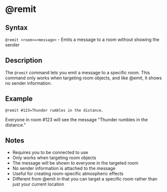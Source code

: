 # @remit

## Syntax
`@remit <room>=<message>` - Emits a message to a room without showing the sender

## Description
The `@remit` command lets you emit a message to a specific room. This command only works when targeting room objects, and like @emit, it shows no sender information.

## Example
```
@remit #123=Thunder rumbles in the distance.
```
Everyone in room #123 will see the message "Thunder rumbles in the distance."

## Notes
- Requires you to be connected to use
- Only works when targeting room objects
- The message will be shown to everyone in the targeted room
- No sender information is attached to the message
- Useful for creating room-specific atmospheric effects
- Different from @emit in that you can target a specific room rather than just your current location

